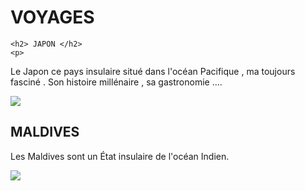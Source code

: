 <html>
  <head>

  </head>
  <body>
    <h1> VOYAGES </h1>
  
    <h2> JAPON </h2>
    <p>
    
Le Japon ce pays insulaire situé dans l'océan Pacifique , ma toujours fasciné .
Son histoire millénaire , sa gastronomie ....<p>
 
  <img src= " https://cdn.pixabay.com/photo/2016/12/12/22/31/japan-1902834_960_720.jpg  "   >
  
  
   
  <body>
    <h2> MALDIVES </h2>
  
    
 <p>  Les Maldives sont un État insulaire de l'océan Indien.
 <p>
   
<img src= "   https://cdn.pixabay.com/photo/2017/01/20/00/30/maldives-1993704_960_720.jpg  "   >
